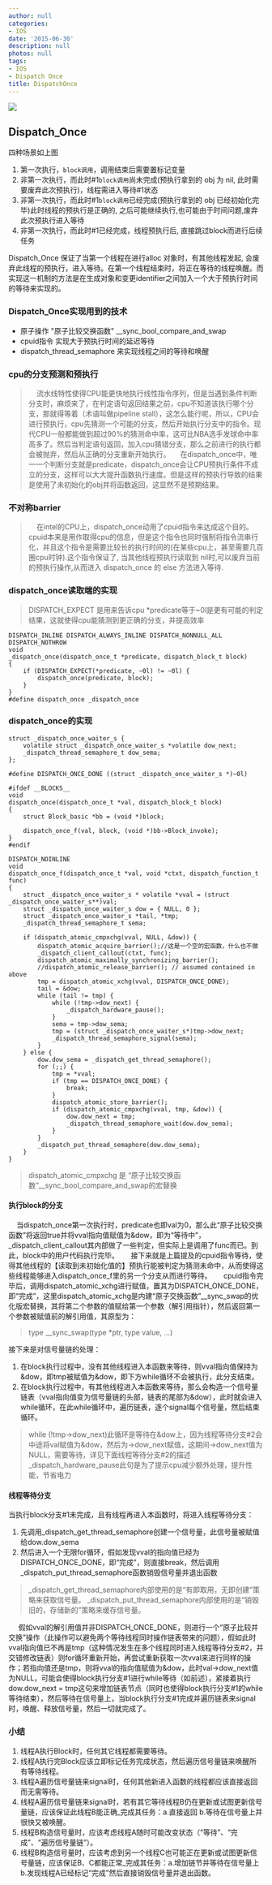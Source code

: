 ```yaml
---
author: null
categories:
- IOS
date: '2015-06-30'
description: null
photos: null
tags:
- IOS
- Dispatch Once
title: DispatchOnce
---
```



![](/images/DispatchOnce.jpg)

## Dispatch_Once 

四种场景如上图
1. 第一次执行，`block调用`，调用结束后需要置标记变量
2. 非第一次执行，而此时#1`block调用`尚未完成(预执行拿到的 obj 为 nil, 此时需要废弃此次预执行)，线程需进入等待#1状态
3. 非第一次执行，而此时#1`block调用`已经完成(预执行拿到的 obj 已经初始化完毕)此时线程的预执行是正确的, 之后可能继续执行,也可能由于时间问题,废弃此次预执行进入等待
4. 非第一次执行，而此时#1已经完成，线程预执行后, 直接跳过block而进行后续任务

Dispatch_Once 保证了当第一个线程在进行alloc 对象时，有其他线程发起, 会废弃此线程的预执行，进入等待。在第一个线程结束时，将正在等待的线程唤醒。而实现这一机制的方法是在生成对象和变更identifier之间加入一个大于预执行时间的等待来实现的。

### Dispatch_Once实现用到的技术
- 原子操作 "原子比较交换函数" __sync_bool_compare_and_swap
- cpuid指令 实现大于预执行时间的延迟等待
- dispatch_thread_semaphore 来实现线程之间的等待和唤醒
<!--more-->
### cpu的分支预测和预执行
> &nbsp;&nbsp;&nbsp;&nbsp;流水线特性使得CPU能更快地执行线性指令序列，但是当遇到条件判断分支时，麻烦来了，在判定语句返回结果之前，cpu不知道该执行哪个分支，那就得等着（术语叫做pipeline stall），这怎么能行呢，所以，CPU会进行预执行，cpu先猜测一个可能的分支，然后开始执行分支中的指令。现代CPU一般都能做到超过90%的猜测命中率，这可比NBA选手发球命中率高多了。然后当判定语句返回，加入cpu猜错分支，那么之前进行的执行都会被抛弃，然后从正确的分支重新开始执行。
&nbsp;&nbsp;&nbsp;&nbsp;在dispatch_once中，唯一一个判断分支就是predicate，dispatch_once会让CPU预执行条件不成立的分支，这样可以大大提升函数执行速度。但是这样的预执行导致的结果是使用了未初始化的obj并将函数返回，这显然不是预期结果。

### 不对称barrier
> &nbsp;&nbsp;&nbsp;&nbsp;在intel的CPU上，dispatch_once动用了cpuid指令来达成这个目的。cpuid本来是用作取得cpu的信息，但是这个指令也同时强制将指令流串行化，并且这个指令是需要比较长的执行时间的(在某些cpu上，甚至需要几百圈cpu时钟).这个指令保证了, 当其他线程预执行读取到 nil时,可以废弃当前的预执行操作,从而进入 dispatch_once 的 else 方法进入等待.

### dispatch_once读取端的实现
> DISPATCH_EXPECT 是用来告诉cpu *predicate等于~0l是更有可能的判定结果，这就使得cpu能猜测到更正确的分支，并提高效率


```
DISPATCH_INLINE DISPATCH_ALWAYS_INLINE DISPATCH_NONNULL_ALL DISPATCH_NOTHROW
void
_dispatch_once(dispatch_once_t *predicate, dispatch_block_t block)
{
    if (DISPATCH_EXPECT(*predicate, ~0l) != ~0l) {
        dispatch_once(predicate, block);
    }
}
#define dispatch_once _dispatch_once
```

### dispatch_once的实现

```
struct _dispatch_once_waiter_s {
    volatile struct _dispatch_once_waiter_s *volatile dow_next;
    _dispatch_thread_semaphore_t dow_sema;
};
 
#define DISPATCH_ONCE_DONE ((struct _dispatch_once_waiter_s *)~0l)
 
#ifdef __BLOCKS__
void
dispatch_once(dispatch_once_t *val, dispatch_block_t block)
{
    struct Block_basic *bb = (void *)block;
 
    dispatch_once_f(val, block, (void *)bb->Block_invoke);
}
#endif
 
DISPATCH_NOINLINE
void
dispatch_once_f(dispatch_once_t *val, void *ctxt, dispatch_function_t func)
{
    struct _dispatch_once_waiter_s * volatile *vval = (struct _dispatch_once_waiter_s**)val;
    struct _dispatch_once_waiter_s dow = { NULL, 0 };
    struct _dispatch_once_waiter_s *tail, *tmp;
    _dispatch_thread_semaphore_t sema;
 
    if (dispatch_atomic_cmpxchg(vval, NULL, &dow)) {
        dispatch_atomic_acquire_barrier();//这是一个空的宏函数，什么也不做
        _dispatch_client_callout(ctxt, func);
        dispatch_atomic_maximally_synchronizing_barrier();
        //dispatch_atomic_release_barrier(); // assumed contained in above
        tmp = dispatch_atomic_xchg(vval, DISPATCH_ONCE_DONE);
        tail = &dow;
        while (tail != tmp) {
            while (!tmp->dow_next) {
                _dispatch_hardware_pause();
            }
            sema = tmp->dow_sema;
            tmp = (struct _dispatch_once_waiter_s*)tmp->dow_next;
            _dispatch_thread_semaphore_signal(sema);
        }
    } else {
        dow.dow_sema = _dispatch_get_thread_semaphore();
        for (;;) {
            tmp = *vval;
            if (tmp == DISPATCH_ONCE_DONE) {
                break;
            }
            dispatch_atomic_store_barrier();
            if (dispatch_atomic_cmpxchg(vval, tmp, &dow)) {
                dow.dow_next = tmp;
                _dispatch_thread_semaphore_wait(dow.dow_sema);
            }
        }
        _dispatch_put_thread_semaphore(dow.dow_sema);
    }
}
```

> dispatch_atomic_cmpxchg 是 “原子比较交换函数”__sync_bool_compare_and_swap的宏替换

####  执行block的分支
&nbsp;&nbsp;&nbsp;&nbsp;当dispatch_once第一次执行时，predicate也即val为0，那么此“原子比较交换函数”将返回true并将vval指向值赋值为&dow，即为“等待中”，_dispatch_client_callout其内部做了一些判定，但实际上是调用了func而已。到此，block中的用户代码执行完毕。
&nbsp;&nbsp;&nbsp;&nbsp; 接下来就是上篇提及的cpuid指令等待，使得其他线程的【读取到未初始化值的】预执行能被判定为猜测未命中，从而使得这些线程能够进入dispatch_once_f里的另一个分支从而进行等待。
&nbsp;&nbsp;&nbsp;&nbsp; cpuid指令完毕后，调用dispatch_atomic_xchg进行赋值，置其为DISPATCH_ONCE_DONE，即“完成”，这里dispatch_atomic_xchg是内建“原子交换函数”__sync_swap的优化版宏替换，其将第二个参数的值赋给第一个参数（解引用指针），然后返回第一个参数被赋值前的解引用值，其原型为：
> type __sync_swap(type *ptr, type value, ...)

接下来是对信号量链的处理：
1. 在block执行过程中，没有其他线程进入本函数来等待，则vval指向值保持为&dow，即tmp被赋值为&dow，即下方while循环不会被执行，此分支结束。
2. 在block执行过程中，有其他线程进入本函数来等待，那么会构造一个信号量链表（vval指向值变为信号量链的头部，链表的尾部为&dow），此时就会进入while循环，在此while循环中，遍历链表，逐个signal每个信号量，然后结束循环。

> while (!tmp->dow_next)此循环是等待在&dow上，因为线程等待分支#2会中途将val赋值为&dow，然后为->dow_next赋值，这期间->dow_next值为NULL，需要等待，详见下面线程等待分支#2的描述
> _dispatch_hardware_pause此句是为了提示cpu减少额外处理，提升性能，节省电力

#### 线程等待分支
当执行block分支#1未完成，且有线程再进入本函数时，将进入线程等待分支：
1. 先调用_dispatch_get_thread_semaphore创建一个信号量，此信号量被赋值给dow.dow_sema
2. 然后进入一个无限for循环，假如发现vval的指向值已经为DISPATCH_ONCE_DONE，即“完成”，则直接break，然后调用_dispatch_put_thread_semaphore函数销毁信号量并退出函数

> _dispatch_get_thread_semaphore内部使用的是“有即取用，无即创建”策略来获取信号量。
> _dispatch_put_thread_semaphore内部使用的是“销毁旧的，存储新的”策略来缓存信号量。

&nbsp;&nbsp;&nbsp;&nbsp; 假如vval的解引用值并非DISPATCH_ONCE_DONE，则进行一个“原子比较并交换”操作（此操作可以避免两个等待线程同时操作链表带来的问题），假如此时vval指向值已不再是tmp（这种情况发生在多个线程同时进入线程等待分支#2，并交错修改链表）则for循环重新开始，再尝试重新获取一次vval来进行同样的操作；若指向值还是tmp，则将vval的指向值赋值为&dow，此时val->dow_next值为NULL，可能会使得block执行分支#1进行while等待（如前述），紧接着执行dow.dow_next = tmp这句来增加链表节点（同时也使得block执行分支#1的while等待结束），然后等待在信号量上，当block执行分支#1完成并遍历链表来signal时，唤醒、释放信号量，然后一切就完成了。

### 小结
1. 线程A执行Block时，任何其它线程都需要等待。
2. 线程A执行完Block应该立即标记任务完成状态，然后遍历信号量链来唤醒所有等待线程。
3. 线程A遍历信号量链来signal时，任何其他新进入函数的线程都应该直接返回而无需等待。
4. 线程A遍历信号量链来signal时，若有其它等待线程B仍在更新或试图更新信号量链，应该保证此线程B能正确_完成其任务：a.直接返回 b.等待在信号量上并很快又被唤醒。
5. 线程B构造信号量时，应该考虑线程A随时可能改变状态（“等待”、“完成”、“遍历信号量链”）。
6. 线程B构造信号量时，应该考虑到另一个线程C也可能正在更新或试图更新信号量链，应该保证B、C都能正常_完成其任务：a.增加链节并等待在信号量上 b.发现线程A已经标记“完成”然后直接销毁信号量并退出函数。

